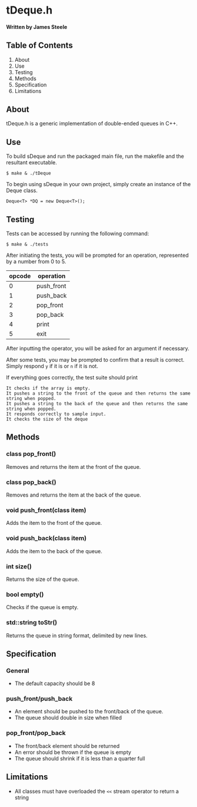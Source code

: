 # tDeque.h
#### Written by James Steele

## Table of Contents

1. About
2. Use
3. Testing
4. Methods
5. Specification
6. Limitations

## About

tDeque.h is a generic implementation of double-ended queues in C++.

## Use

To build sDeque and run the packaged main file, run the makefile and the resultant executable.

    $ make & ./tDeque

To begin using sDeque in your own project, simply create an instance of the Deque class.

    Deque<T> *DQ = new Deque<T>();

## Testing

Tests can be accessed by running the following command:

    $ make & ./tests

After initiating the tests, you will be prompted for an operation, represented by a number from 0 to 5.

| opcode | operation  |
|--------|------------|
| 0      | push\_front |
| 1      | push\_back  |
| 2      | pop\_front  |
| 3      | pop\_back   |
| 4      | print      |
| 5      | exit       |

After inputting the operator, you will be asked for an argument if necessary.

After some tests, you may be prompted to confirm that a result is correct. Simply respond `y` if it is or `n` if it is not.

If everything goes correctly, the test suite should print

    It checks if the array is empty.
    It pushes a string to the front of the queue and then returns the same string when popped.
    It pushes a string to the back of the queue and then returns the same string when popped.
    It responds correctly to sample input.
    It checks the size of the deque

## Methods

### class pop_front()

Removes and returns the item at the front of the queue.

### class pop_back()

Removes and returns the item at the back of the queue.

### void push_front(class item)

Adds the item to the front of the queue.

### void push_back(class item)

Adds the item to the back of the queue.

### int size()

Returns the size of the queue.

### bool empty()

Checks if the queue is empty.

### std::string toStr()

Returns the queue in string format, delimited by new lines.

## Specification

### General

* The default capacity should be 8

### push_front/push_back

* An element should be pushed to the front/back of the queue.
* The queue should double in size when filled


### pop_front/pop_back

* The front/back element should be returned
* An error should be thrown if the queue is empty
* The queue should shrink if it is less than a quarter full


## Limitations

* All classes must have overloaded the `<<` stream operator to return a string